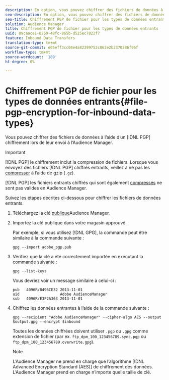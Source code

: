 ```yaml
---
description: En option, vous pouvez chiffrer des fichiers de données à l’aide d’un chiffrement PGP lors de leur envoi à l’Audience Manager.
seo-description: En option, vous pouvez chiffrer des fichiers de données à l’aide d’un chiffrement PGP lors de leur envoi à l’Audience Manager.
seo-title: Chiffrement PGP de fichier pour les types de données entrants
solution: Audience Manager
title: Chiffrement PGP de fichier pour les types de données entrants
uuid: 89caace1-0259-48fc-865b-d525ec7822f7
feature: Inbound Data Transfers
translation-type: tm+mt
source-git-commit: e05eff3cc04e4a82399752c862e2b2370286f96f
workflow-type: tm+mt
source-wordcount: '189'
ht-degree: 0%

---
```



# Chiffrement PGP de fichier pour les types de données entrants{#file-pgp-encryption-for-inbound-data-types}

Vous pouvez chiffrer des fichiers de données à l’aide d’un [!DNL PGP] chiffrement lors de leur envoi à l’Audience Manager.

<!-- c_encryption.xml -->

>[!IMPORTANT]
>
>[!DNL PGP] le chiffrement inclut la compression de fichiers. Lorsque vous envoyez des fichiers [!DNL PGP] chiffrés entrants, veillez à ne pas les [compresser](../../../integration/sending-audience-data/batch-data-transfer-explained/inbound-file-compression.md) à l’aide de gzip (`.gz`).
>
>[!DNL PGP] les fichiers entrants chiffrés qui sont également [compressés](../../../integration/sending-audience-data/batch-data-transfer-explained/inbound-file-compression.md) ne sont pas valides en Audience Manager.

Suivez les étapes décrites ci-dessous pour chiffrer les fichiers de données entrants.

1. Téléchargez la clé [publique](./assets/adobe_pgp.pub)Audience Manager.
2. Importez la clé publique dans votre magasin approuvé.

   Par exemple, si vous utilisez [!DNL GPG], la commande peut être similaire à la commande suivante :

   `gpg --import adobe_pgp.pub`

3. Vérifiez que la clé a été correctement importée en exécutant la commande suivante :

   `gpg --list-keys`

   Vous devriez voir un message similaire à celui-ci :

   ```
   pub   4096R/8496CE32 2013-11-01
   uid                  Adobe AudienceManager
   sub   4096R/E3F2A363 2013-11-01
   ```

4. Chiffrez les données entrantes à l’aide de la commande suivante :

   `gpg --recipient "Adobe AudienceManager" --cipher-algo AES --output $output.gpg --encrypt $inbound`

   Toutes les données chiffrées doivent utiliser `.pgp` ou `.gpg` comme extension de fichier (par ex. `ftp_dpm_100_123456789.sync.pgp` ou `ftp_dpm_100_123456789.overwrite.gpg`).

   >[!NOTE]
   >
   >L’Audience Manager ne prend en charge que l’algorithme [!DNL Advanced Encryption Standard (AES)] de chiffrement des données. L’Audience Manager prend en charge n’importe quelle taille de clé.
